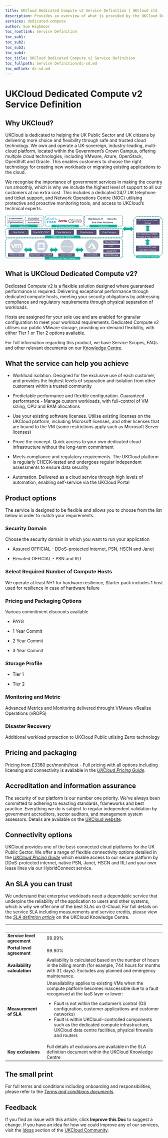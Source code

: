 ```yaml
---
title: UKCloud Dedicated Compute v2 Service Definition | UKCloud Ltd
description: Provides an overview of what is provided by the UKCloud Dedicated Compute v2 service
services: dedicated-compute
author: Sue Highmoor
toc_rootlink: Service Definition
toc_sub1: 
toc_sub2:
toc_sub3:
toc_sub4:
toc_title: UKCloud Dedicated Compute v2 Service Definition
toc_fullpath: Service Definition/dc-sd.md
toc_mdlink: dc-sd.md
---
```


# UKCloud Dedicated Compute v2 Service Definition

## Why UKCloud?

UKCloud is dedicated to helping the UK Public Sector and UK citizens by delivering more choice and flexibility through safe and trusted cloud technology. We own and operate a UK-sovereign, industry-leading, multi-cloud platform, located within the Government’s Crown Campus, offering multiple cloud technologies, including VMware, Azure, OpenStack, OpenShift and Oracle. This enables customers to choose the right technology for creating new workloads or migrating existing applications to the cloud.

We recognise the importance of government services in making the country run smoothly, which is why we include the highest level of support to all our customers at no extra cost. This includes a dedicated 24/7 UK telephone and ticket support, and Network Operations Centre (NOC) utilising protective and proactive monitoring tools, and access to UKCloud’s technical experts.

![UKCloud services](images/ukc-services.png)

## What is UKCloud Dedicated Compute v2?

Dedicated Compute v2 is a flexible solution designed where guaranteed performance is required. Delivering exceptional performance through dedicated compute hosts, meeting your security obligations by addressing compliance and regulatory requirements through physical separation of workloads.

Hosts are assigned for your sole use and are enabled for granular configuration to meet your workload requirements. Dedicated Compute v2 utilises our public VMware storage, providing on-demand flexibility, with either Tier 1 or Tier 2 options available.

For full information regarding this product, we have Service Scopes, FAQs and other relevant documents on our [Knowledge Centre](https://docs.ukcloud.com).

## What the service can help you achieve

- Workload isolation. Designed for the exclusive use of each customer, and provides the highest levels of separation and isolation from other customers within a trusted community

- Predictable performance and flexible configuration. Guaranteed performance - Manage custom workloads, with full-control of VM sizing, CPU and RAM allocations

- Use your existing software licenses. Utilise existing licenses on the UKCloud platform, including Microsoft licenses, and other licenses that are bound to the VM (some restrictions apply such as Microsoft Server licenses)

- Prove the concept. Quick access to your own dedicated cloud infrastructure without the long-term commitment

- Meets compliance and regulatory requirements. The UKCloud platform is regularly CHECK-tested and undergoes regular independent assessments to ensure data security

- Automation. Delivered as a cloud service through high levels of automation, enabling self-service via the UKCloud Portal

## Product options

The service is designed to be flexible and allows you to choose from the list below in order to match your requirements.

### Security Domain

Choose the security domain in which you want to run your application

- Assured OFFICIAL - DDoS-protected internet, PSN, HSCN and Janet

- Elevated OFFICIAL - PSN and RLI

### Select Required Number of Compute Hosts

We operate at least N+1 for hardware resilience, Starter pack includes 1 host used for resilience in case of hardware failure

### Pricing and Packaging Options

Various commitment discounts available

- PAYG

- 1 Year Commit

- 2 Year Commit

- 3 Year Commit

### Storage Profile

- Tier 1

- Tier 2

### Monitoring and Metric

Advanced Metrics and Monitoring delivered throught VMware vRealise Operations (vROPS)

### Disaster Recovery

Additional workload protection to UKCloud Public utilsing Zerto technology

## Pricing and packaging

Pricing from £3360 per/month/host - Full pricing with all options including licensing and connectivity is available in the [*UKCloud Pricing Guide*](https://ukcloud.com/wp-content/uploads/2019/06/ukcloud-pricing-guide-11.0.pdf).

## Accreditation and information assurance

The security of our platform is our number one priority. We’ve always been committed to adhering to exacting standards, frameworks and best practice. Everything we do is subject to regular independent validation by government accreditors, sector auditors, and management system assessors. Details are available on the [UKCloud website](https://ukcloud.com/governance/).

## Connectivity options

UKCloud provides one of the best-connected cloud platforms for the UK Public Sector. We offer a range of flexible connectivity options detailed in the [*UKCloud Pricing Guide*](https://ukcloud.com/wp-content/uploads/2019/06/ukcloud-pricing-guide-11.0.pdf) which enable access to our secure platform by DDoS-protected internet, native PSN, Janet, HSCN and RLI and your own lease lines via our HybridConnect service.

## An SLA you can trust

We understand that enterprise workloads need a dependable service that underpins the reliability of the application to users and other systems, which is why we offer one of the best SLAs on G-Cloud. For full details on the service SLA including measurements and service credits, please view the [*SLA defintion article*](../other/other-ref-sla-definition.md) on the UKCloud Knowledge Centre.

&nbsp;                       | &nbsp;
-----------------------------|-------
**Service level agreement**  | 99.99%
**Portal level agreement**   | 99.90%
**Availability calculation** | Availability is calculated based on the number of hours in the billing month (for example, 744 hours for months with 31 days). Excludes any planned and emergency maintenance.
**Measurement of SLA**       | Unavailability applies to existing VMs when the compute platform becomes inaccessible due to a fault recognised at the IaaS layer or lower:<ul><li>Fault is not within the customer’s control (OS configuration, customer applications and customer networks)<li>Fault is within UKCloud-controlled components such as the dedicated compute infrastructure, UKCloud data centre facilities, physical firewalls and routers</ul>
**Key exclusions**           | Full details of exclusions are available in the SLA definition document within the UKCloud Knowledge Centre |

## The small print

For full terms and conditions including onboarding and responsibilities, please refer to the [*Terms and conditions documents*](../other/other-ref-terms-and-conditions.md).

## Feedback

If you find an issue with this article, click **Improve this Doc** to suggest a change. If you have an idea for how we could improve any of our services, visit the [Ideas](https://community.ukcloud.com/ideas) section of the [UKCloud Community](https://community.ukcloud.com).
